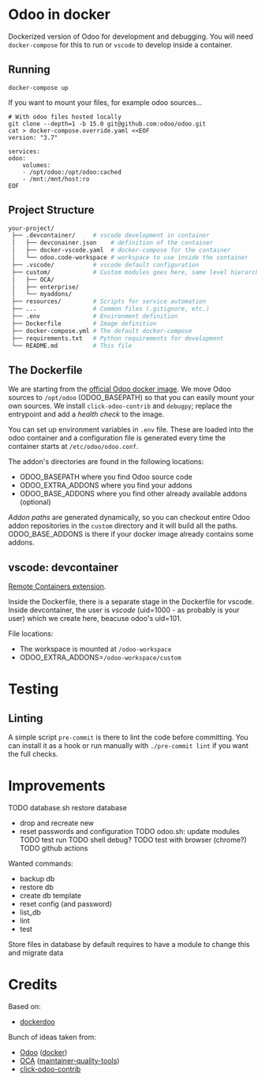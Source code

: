 # Odoo in docker

Dockerized version of Odoo for development and debugging.
You will need `docker-compose` for this to run or `vscode` to develop inside
a container.

## Running

```shell
docker-compose up
```

If you want to mount your files, for example odoo sources...

```shell
# With odoo files hosted locally
git clone --depth=1 -b 15.0 git@github.com:odoo/odoo.git
cat > docker-compose.override.yaml <<EOF
version: "3.7"

services:
odoo:
	volumes:
	- /opt/odoo:/opt/odoo:cached
	- /mnt:/mnt/host:ro
EOF
```

## Project Structure

```bash
your-project/
 ├── .devcontainer/     # vscode development in container
 │   ├── devconainer.json    # definition of the container
 │   ├── docker-vscode.yaml  # docker-compose for the container
 │   └── odoo.code-workspace # workspace to use inside the container
 ├── .vscode/           # vscode default configuration
 ├── custom/            # Custom modules goes here, same level hierarchy **REQUIRED**
 │   ├── OCA/
 │   ├── enterprise/
 │   └── myaddons/
 ├── resources/         # Scripts for service automation
 ├── ...                # Common files (.gitignore, etc.)
 ├── .env               # Environment definition
 ├── Dockerfile         # Image definition
 ├── docker-compose.yml # The default docker-compose
 ├── requirements.txt   # Python requirements for development
 └── README.md          # This file
```

## The Dockerfile

We are starting from the [official Odoo docker image](https://github.com/odoo/docker).
We move Odoo sources to `/opt/odoo` (ODOO_BASEPATH) so that you can easily
mount your own sources.
We install `click-odoo-contrib` and `debugpy`;
replace the entrypoint and add a *health check* to the image.

You can set up environment variables in `.env` file.
These are loaded into the odoo container and a configuration file is generated
every time the container starts at `/etc/odoo/odoo.conf`.

The addon's directories are found in the following locations:
- ODOO_BASEPATH where you find Odoo source code
- ODOO_EXTRA_ADDONS where you find your addons
- ODOO_BASE_ADDONS where you find other already available addons (optional)

*Addon paths* are generated dynamically, so you can checkout entire
Odoo addon repositories in the `custom` directory
and it will build all the paths.
ODOO_BASE_ADDONS is there if your docker image already contains some addons.

## vscode: devcontainer

[Remote Containers extension](https://marketplace.visualstudio.com/items?itemName=ms-vscode-remote.remote-containers).

Inside the Dockerfile, there is a separate stage in the Dockerfile for vscode.
Inside devcontainer, the user is *vscode* (uid=1000 - as probably is your user)
which we create here, beacuse odoo's uid=101.

File locations:
- The workspace is mounted at `/odoo-workspace`
- ODOO_EXTRA_ADDONS=`/odoo-workspace/custom`

# Testing

## Linting

A simple script `pre-commit` is there to lint the code before committing.
You can install it as a hook or run manually with `./pre-commit lint` if you
want the full checks.

# Improvements

TODO database.sh restore database
- drop and recreate new
- reset passwords and configuration
TODO odoo.sh: update modules
TODO test run
TODO shell debug?
TODO test with browser (chrome?)
TODO github actions

Wanted commands:
- backup db
- restore db
- create db template
- reset config (and password)
- list_db
- lint
- test

Store files in database by default
requires to have a module to change this and migrate data

# Credits

Based on:

* [dockerdoo](https://github.com/iterativo-git/dockerdoo)

Bunch of ideas taken from:

* [Odoo](https://github.com/odoo) ([docker](https://github.com/odoo/docker))
* [OCA](https://github.com/OCA) ([maintainer-quality-tools](https://github.com/OCA/maintainer-quality-tools))
* [click-odoo-contrib](https://github.com/acsone/click-odoo-contrib)
